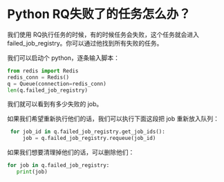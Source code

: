 # Python RQ失败了的任务怎么办？

我们使用 RQ执行任务的时候，有的时候任务会失败，这个任务就会进入 failed_job_registry。你可以通过他找到所有失败的任务。

我们可以启动个 python，逐条输入脚本：

```python
from redis import Redis
redis_conn = Redis()
q = Queue(connection=redis_conn)
len(q.failed_job_registry)
```

我们就可以看到有多少失败的 job。

如果我们希望重新执行他们的话，我们可以执行下面这段把 job 重新放入队列：

```python
 for job_id in q.failed_job_registry.get_job_ids():
     job = q.failed_job_registry.requeue(job_id)
```

如果我们想要清理掉他们的话，可以删除他们：

```python
for job in q.failed_job_registry:
   print(job)
```


